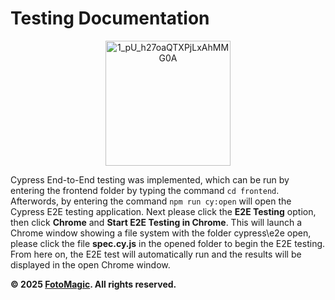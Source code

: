 # Testing Documentation

<p align="center">
  <img src="https://github.com/user-attachments/assets/148381ea-fadc-44b2-8f76-284c6ae77165" alt="1_pU_h27oaQTXPjLxAhMMG0A" width="200"/>
</p>

Cypress End-to-End testing was implemented, which can be run by entering the frontend folder by typing the command ``` cd frontend ```. Afterwords, by entering the command ``` npm run cy:open ``` will open the Cypress E2E testing application. Next please click the **E2E Testing** option, then click **Chrome** and **Start E2E Testing in Chrome**. This will launch a Chrome window showing a file system with the folder cypress\e2e open, please click the file **spec.cy.js** in the opened folder to begin the E2E testing. From here on, the E2E test will automatically run and the results will be displayed in the open Chrome window. 

**© 2025 [FotoMagic](https://ambitious-dune-0f7fde21e.6.azurestaticapps.net/). All rights reserved.**
